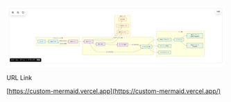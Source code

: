 ![画像](/src/public/image.png)

URL Link

[https://custom-mermaid.vercel.app](https://custom-mermaid.vercel.app/)
